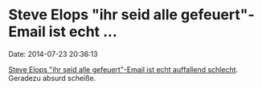 Steve Elops \"ihr seid alle gefeuert\"-Email ist echt \...
==========================================================

Date: 2014-07-23 20:36:13

[Steve Elops \"ihr seid alle gefeuert\"-Email ist echt auffallend
schlecht](http://nymag.com/daily/intelligencer/2014/07/microsoft-lays-off-thousands-with-bad-memo.html).
Geradezu absurd scheiße.
